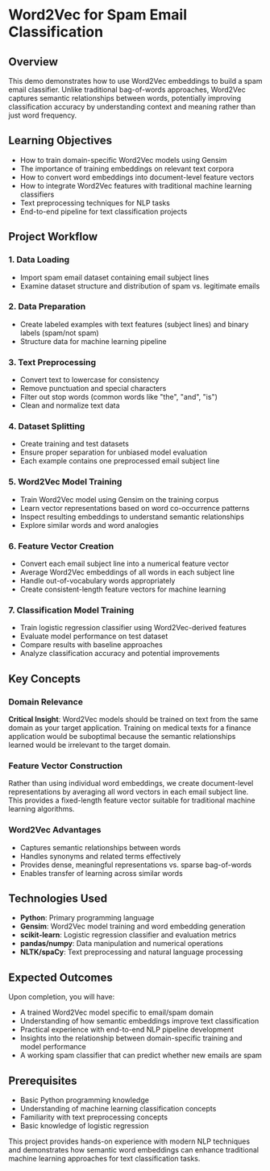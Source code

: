 # Word2Vec for Spam Email Classification

## Overview

This demo demonstrates how to use Word2Vec embeddings to build a spam email classifier. Unlike traditional bag-of-words approaches, Word2Vec captures semantic relationships between words, potentially improving classification accuracy by understanding context and meaning rather than just word frequency.

## Learning Objectives

- How to train domain-specific Word2Vec models using Gensim
- The importance of training embeddings on relevant text corpora
- How to convert word embeddings into document-level feature vectors
- How to integrate Word2Vec features with traditional machine learning classifiers
- Text preprocessing techniques for NLP tasks
- End-to-end pipeline for text classification projects

## Project Workflow

### 1. Data Loading
- Import spam email dataset containing email subject lines
- Examine dataset structure and distribution of spam vs. legitimate emails

### 2. Data Preparation
- Create labeled examples with text features (subject lines) and binary labels (spam/not spam)
- Structure data for machine learning pipeline

### 3. Text Preprocessing
- Convert text to lowercase for consistency
- Remove punctuation and special characters
- Filter out stop words (common words like "the", "and", "is")
- Clean and normalize text data

### 4. Dataset Splitting
- Create training and test datasets
- Ensure proper separation for unbiased model evaluation
- Each example contains one preprocessed email subject line

### 5. Word2Vec Model Training
- Train Word2Vec model using Gensim on the training corpus
- Learn vector representations based on word co-occurrence patterns
- Inspect resulting embeddings to understand semantic relationships
- Explore similar words and word analogies

### 6. Feature Vector Creation
- Convert each email subject line into a numerical feature vector
- Average Word2Vec embeddings of all words in each subject line
- Handle out-of-vocabulary words appropriately
- Create consistent-length feature vectors for machine learning

### 7. Classification Model Training
- Train logistic regression classifier using Word2Vec-derived features
- Evaluate model performance on test dataset
- Compare results with baseline approaches
- Analyze classification accuracy and potential improvements

## Key Concepts

### Domain Relevance
**Critical Insight**: Word2Vec models should be trained on text from the same domain as your target application. Training on medical texts for a finance application would be suboptimal because the semantic relationships learned would be irrelevant to the target domain.

### Feature Vector Construction
Rather than using individual word embeddings, we create document-level representations by averaging all word vectors in each email subject line. This provides a fixed-length feature vector suitable for traditional machine learning algorithms.

### Word2Vec Advantages
- Captures semantic relationships between words
- Handles synonyms and related terms effectively
- Provides dense, meaningful representations vs. sparse bag-of-words
- Enables transfer of learning across similar words

## Technologies Used

- **Python**: Primary programming language
- **Gensim**: Word2Vec model training and word embedding generation
- **scikit-learn**: Logistic regression classifier and evaluation metrics
- **pandas/numpy**: Data manipulation and numerical operations
- **NLTK/spaCy**: Text preprocessing and natural language processing

## Expected Outcomes

Upon completion, you will have:
- A trained Word2Vec model specific to email/spam domain
- Understanding of how semantic embeddings improve text classification
- Practical experience with end-to-end NLP pipeline development
- Insights into the relationship between domain-specific training and model performance
- A working spam classifier that can predict whether new emails are spam

## Prerequisites

- Basic Python programming knowledge
- Understanding of machine learning classification concepts
- Familiarity with text preprocessing concepts
- Basic knowledge of logistic regression


This project provides hands-on experience with modern NLP techniques and demonstrates how semantic word embeddings can enhance traditional machine learning approaches for text classification tasks.
